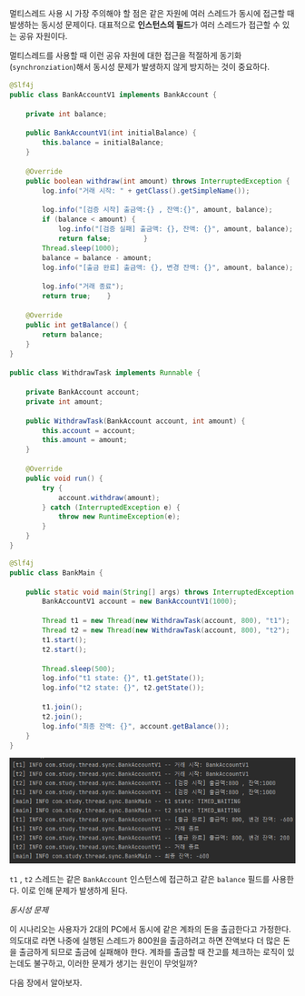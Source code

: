 멀티스레드 사용 시 가장 주의해야 할 점은 같은 자원에 여러 스레드가 동시에 접근할 때 발생하는 동시성 문제이다. 대표적으로 **인스턴스의 필드**가 여러 스레드가 접근할 수 있는 공유 자원이다.

멀티스레드를 사용할 때 이런 공유 자원에 대한 접근을 적절하게 동기화(`synchronziation`)해서 동시성 문제가 발생하지 않게 방지하는 것이 중요하다.

```java
@Slf4j  
public class BankAccountV1 implements BankAccount {  
  
    private int balance;  
  
    public BankAccountV1(int initialBalance) {  
        this.balance = initialBalance;  
    }  
  
    @Override  
    public boolean withdraw(int amount) throws InterruptedException {  
        log.info("거래 시작: " + getClass().getSimpleName());  
  
        log.info("[검증 시작] 출금액:{} , 잔액:{}", amount, balance);  
        if (balance < amount) {  
            log.info("[검증 실패] 출금액: {}, 잔액: {}", amount, balance);  
            return false;        }  
        Thread.sleep(1000);  
        balance = balance - amount;  
        log.info("[출금 완료] 출금액: {}, 변경 잔액: {}", amount, balance);  
  
        log.info("거래 종료");  
        return true;    }  
  
    @Override  
    public int getBalance() {  
        return balance;  
    }  
}

public class WithdrawTask implements Runnable {  
  
    private BankAccount account;  
    private int amount;  
  
    public WithdrawTask(BankAccount account, int amount) {  
        this.account = account;  
        this.amount = amount;  
    }  
  
    @Override  
    public void run() {  
        try {  
            account.withdraw(amount);  
        } catch (InterruptedException e) {  
            throw new RuntimeException(e);  
        }  
    }  
}

```

```java
@Slf4j  
public class BankMain {  
  
    public static void main(String[] args) throws InterruptedException {  
        BankAccountV1 account = new BankAccountV1(1000);  
  
        Thread t1 = new Thread(new WithdrawTask(account, 800), "t1");  
        Thread t2 = new Thread(new WithdrawTask(account, 800), "t2");  
        t1.start();  
        t2.start();  
  
        Thread.sleep(500);  
        log.info("t1 state: {}", t1.getState());  
        log.info("t2 state: {}", t2.getState());  
  
        t1.join();  
        t2.join();  
        log.info("최종 잔액: {}", account.getBalance());  
    }  
}

```


![[Pasted image 20241121003619.png]](imags/Pasted%20image%2020241121003619.png)

`t1` , `t2` 스레드는 같은 `BankAccount` 인스턴스에 접근하고 같은 `balance` 필드를 사용한다. 이로 인해 문제가 발생하게 된다.

*동시성 문제*

이 시나리오는 사용자가 2대의 PC에서 동시에 같은 계좌의 돈을 출금한다고 가정한다.
의도대로 라면 나중에 실행된 스레드가 800원을 출금하려고 하면 잔액보다 더 많은 돈을 출금하게 되므로 출금에 실패해야 한다. 계좌를 출금할 때 잔고를 체크하는 로직이 있는데도 불구하고, 이러한 문제가 생기는 원인이 무엇일까?

다음 장에서 알아보자.
